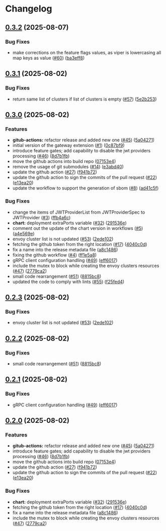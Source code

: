 # Changelog

## [0.3.2](https://github.com/openkcm/gateway-extension/compare/v0.3.1...v0.3.2) (2025-08-07)


### Bug Fixes

* make corrections on the feature flags values, as viper is lowercasing all map keys as value ([#60](https://github.com/openkcm/gateway-extension/issues/60)) ([ba3eff8](https://github.com/openkcm/gateway-extension/commit/ba3eff8e98a9c5b5e8bd0f00f666153b164940dd))

## [0.3.1](https://github.com/openkcm/gateway-extension/compare/v0.3.0...v0.3.1) (2025-08-02)


### Bug Fixes

* return same list of clusters if list of clusters is empty ([#57](https://github.com/openkcm/gateway-extension/issues/57)) ([5e2b253](https://github.com/openkcm/gateway-extension/commit/5e2b253d19ae1a548bff0b3f0f6ed13c4453c566))

## [0.3.0](https://github.com/openkcm/gateway-extension/compare/v0.2.3...v0.3.0) (2025-08-02)


### Features

* **gitub-actions:** refactor release and added new one ([#45](https://github.com/openkcm/gateway-extension/issues/45)) ([5a04271](https://github.com/openkcm/gateway-extension/commit/5a042715025b530f18f08953e4258797b2e38636))
* initial version of the gateway extension ([#1](https://github.com/openkcm/gateway-extension/issues/1)) ([0c87bf9](https://github.com/openkcm/gateway-extension/commit/0c87bf9d1db76e4923ab55d320ec67485f9ac967))
* introduce feature gates; add capability to disable the jwt providers processing ([#46](https://github.com/openkcm/gateway-extension/issues/46)) ([8d7b1fb](https://github.com/openkcm/gateway-extension/commit/8d7b1fbe57ba7b7c570f5f94afe1d94d1d953e92))
* move the github actions into build repo ([07153e4](https://github.com/openkcm/gateway-extension/commit/07153e4ae88d74914fd97e56e163982030f5b966))
* remove the usage of git submodules ([#14](https://github.com/openkcm/gateway-extension/issues/14)) ([e3abd40](https://github.com/openkcm/gateway-extension/commit/e3abd406097981cccd0a7c0072d7accc0371973e))
* update the github action ([#27](https://github.com/openkcm/gateway-extension/issues/27)) ([f941b72](https://github.com/openkcm/gateway-extension/commit/f941b721a244eaab5ef041cc916401791eeedda6))
* update the github action to sign the commits of the pull request ([#22](https://github.com/openkcm/gateway-extension/issues/22)) ([e13ea20](https://github.com/openkcm/gateway-extension/commit/e13ea20e3eb473ee072b73a71c7155080b2858c5))
* update the workflow to support the generation of sbom ([#8](https://github.com/openkcm/gateway-extension/issues/8)) ([ad41c5f](https://github.com/openkcm/gateway-extension/commit/ad41c5fef66e31fe221e55278df91018ba27c286))


### Bug Fixes

* change the items of JWTProviderList from JWTProviderSpec to JWTProvider ([#3](https://github.com/openkcm/gateway-extension/issues/3)) ([ffb4a6c](https://github.com/openkcm/gateway-extension/commit/ffb4a6c26d377409227c88eeb48e4c2a927a8dc0))
* **chart:** deployment extraPorts variable ([#32](https://github.com/openkcm/gateway-extension/issues/32)) ([291536e](https://github.com/openkcm/gateway-extension/commit/291536e5e43c486188315e42da543aebfbe5378d))
* comment out the update of the chart version in workflows ([#5](https://github.com/openkcm/gateway-extension/issues/5)) ([a4e569e](https://github.com/openkcm/gateway-extension/commit/a4e569eca3c23b9bf9a5b272002aedd754320d81))
* envoy cluster list is not updated ([#53](https://github.com/openkcm/gateway-extension/issues/53)) ([2ede102](https://github.com/openkcm/gateway-extension/commit/2ede102c63fd0e5741fc949f25fd3bd86ff5f60a))
* fetching the github token from the right location ([#17](https://github.com/openkcm/gateway-extension/issues/17)) ([4040c0d](https://github.com/openkcm/gateway-extension/commit/4040c0dae1b6ddac5445d334b8f47c955c74510b))
* fix a name into the release metadata file ([a8c1486](https://github.com/openkcm/gateway-extension/commit/a8c148620e4c46365867dd24a0ddf3ee808d3deb))
* fixing the github workflow ([#4](https://github.com/openkcm/gateway-extension/issues/4)) ([ff1e5a8](https://github.com/openkcm/gateway-extension/commit/ff1e5a82454bc69dca672298c03efa0d6884fea8))
* gRPC client configuration handling ([#49](https://github.com/openkcm/gateway-extension/issues/49)) ([eff6017](https://github.com/openkcm/gateway-extension/commit/eff601759bbf41bee92095e1d18a3ca2b84ac017))
* include the mutex to block while creating the envoy clusters resources ([#47](https://github.com/openkcm/gateway-extension/issues/47)) ([2779ca2](https://github.com/openkcm/gateway-extension/commit/2779ca28d92363293080e26cb4c714952334ef9e))
* small code rearrangement ([#51](https://github.com/openkcm/gateway-extension/issues/51)) ([8815bc8](https://github.com/openkcm/gateway-extension/commit/8815bc8fa2cc6732b606557b4639e75b22bf9815))
* updated the code to comply with lints ([#55](https://github.com/openkcm/gateway-extension/issues/55)) ([f25fed4](https://github.com/openkcm/gateway-extension/commit/f25fed4e724e16051cf6345675572a9cfc04836e))

## [0.2.3](https://github.com/openkcm/gateway-extension/compare/v0.2.2...v0.2.3) (2025-08-02)


### Bug Fixes

* envoy cluster list is not updated ([#53](https://github.com/openkcm/gateway-extension/issues/53)) ([2ede102](https://github.com/openkcm/gateway-extension/commit/2ede102c63fd0e5741fc949f25fd3bd86ff5f60a))

## [0.2.2](https://github.com/openkcm/gateway-extension/compare/v0.2.1...v0.2.2) (2025-08-02)


### Bug Fixes

* small code rearrangement ([#51](https://github.com/openkcm/gateway-extension/issues/51)) ([8815bc8](https://github.com/openkcm/gateway-extension/commit/8815bc8fa2cc6732b606557b4639e75b22bf9815))

## [0.2.1](https://github.com/openkcm/gateway-extension/compare/v0.2.0...v0.2.1) (2025-08-02)


### Bug Fixes

* gRPC client configuration handling ([#49](https://github.com/openkcm/gateway-extension/issues/49)) ([eff6017](https://github.com/openkcm/gateway-extension/commit/eff601759bbf41bee92095e1d18a3ca2b84ac017))

## [0.2.0](https://github.com/openkcm/gateway-extension/compare/v0.1.3...v0.2.0) (2025-08-02)


### Features

* **gitub-actions:** refactor release and added new one ([#45](https://github.com/openkcm/gateway-extension/issues/45)) ([5a04271](https://github.com/openkcm/gateway-extension/commit/5a042715025b530f18f08953e4258797b2e38636))
* introduce feature gates; add capability to disable the jwt providers processing ([#46](https://github.com/openkcm/gateway-extension/issues/46)) ([8d7b1fb](https://github.com/openkcm/gateway-extension/commit/8d7b1fbe57ba7b7c570f5f94afe1d94d1d953e92))
* move the github actions into build repo ([07153e4](https://github.com/openkcm/gateway-extension/commit/07153e4ae88d74914fd97e56e163982030f5b966))
* update the github action ([#27](https://github.com/openkcm/gateway-extension/issues/27)) ([f941b72](https://github.com/openkcm/gateway-extension/commit/f941b721a244eaab5ef041cc916401791eeedda6))
* update the github action to sign the commits of the pull request ([#22](https://github.com/openkcm/gateway-extension/issues/22)) ([e13ea20](https://github.com/openkcm/gateway-extension/commit/e13ea20e3eb473ee072b73a71c7155080b2858c5))


### Bug Fixes

* **chart:** deployment extraPorts variable ([#32](https://github.com/openkcm/gateway-extension/issues/32)) ([291536e](https://github.com/openkcm/gateway-extension/commit/291536e5e43c486188315e42da543aebfbe5378d))
* fetching the github token from the right location ([#17](https://github.com/openkcm/gateway-extension/issues/17)) ([4040c0d](https://github.com/openkcm/gateway-extension/commit/4040c0dae1b6ddac5445d334b8f47c955c74510b))
* fix a name into the release metadata file ([a8c1486](https://github.com/openkcm/gateway-extension/commit/a8c148620e4c46365867dd24a0ddf3ee808d3deb))
* include the mutex to block while creating the envoy clusters resources ([#47](https://github.com/openkcm/gateway-extension/issues/47)) ([2779ca2](https://github.com/openkcm/gateway-extension/commit/2779ca28d92363293080e26cb4c714952334ef9e))
